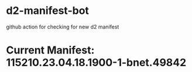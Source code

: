 # d2-manifest-bot
github action for checking for new d2 manifest

# Current Manifest: 115210.23.04.18.1900-1-bnet.49842